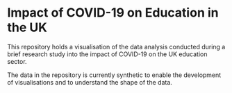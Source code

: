 # Impact of COVID-19 on Education in the UK

This repository holds a visualisation of the data analysis conducted during a brief research study
into the impact of COVID-19 on the UK education sector.

The data in the repository is currently synthetic to enable the development of visualisations
and to understand the shape of the data.